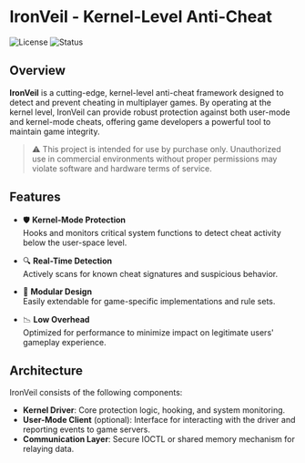 # IronVeil - Kernel-Level Anti-Cheat

![License](https://img.shields.io/badge/license-MIT-blue.svg)
![Status](https://img.shields.io/badge/status-in%20development-orange)

## Overview

**IronVeil** is a cutting-edge, kernel-level anti-cheat framework designed to detect and prevent cheating in multiplayer games. By operating at the kernel level, IronVeil can provide robust protection against both user-mode and kernel-mode cheats, offering game developers a powerful tool to maintain game integrity.

> ⚠️ This project is intended for use by purchase only. Unauthorized use in commercial environments without proper permissions may violate software and hardware terms of service.

## Features

- 🛡️ **Kernel-Mode Protection**  
  Hooks and monitors critical system functions to detect cheat activity below the user-space level.

- 🔍 **Real-Time Detection**  
  Actively scans for known cheat signatures and suspicious behavior.

- 🧩 **Modular Design**  
  Easily extendable for game-specific implementations and rule sets.

- 📉 **Low Overhead**  
  Optimized for performance to minimize impact on legitimate users' gameplay experience.

## Architecture

IronVeil consists of the following components:

- **Kernel Driver**: Core protection logic, hooking, and system monitoring.
- **User-Mode Client** (optional): Interface for interacting with the driver and reporting events to game servers.
- **Communication Layer**: Secure IOCTL or shared memory mechanism for relaying data.

